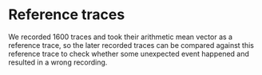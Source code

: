 # Reference traces

We recorded 1600 traces and took their arithmetic mean vector as a reference trace, so the later recorded traces can be compared against this reference trace to check whether some unexpected event happened and resulted in a wrong recording.  
<!--
1. inter_gen/
  To generate the data interacting with the device (including the keys, nonces, plaintexts, and the corresponding ciphers and tags) for recording traces.
<p>We first provide the Python code that generated all the input data (keys, nonces, plaintexts) for the recording and pre-calculated the corresponding output data (ciphertexts and tags) in the following ZIP file:</p>

<ul>
<li><a href="U-Os/0001_reference/inter_gen_RE.zip">inter_gen_RE.zip (updated 2024-04-15)</a>
</li>
</ul>

<p>The raw traces were recorded and stored in 10 ZIP files via the following link:</p>

<ul>
<li><a href="U-Os/index.html#RE">Raw traces for the reference set</a>
</li>
</ul>

<p>We used the code in the following ZIP file to generate the reference trace (<a href="U-Os/0001_reference/ref_trace.npy">ref_trace.npy (updated 2024-05-01)</a>):</p>

<ul>
<li><a href="U-Os/0001_reference/preproc_RE.zip">preproc_RE.zip (updated 2024-05-01)</a>
</li>
</ul>



2. preproc/
  a. to copy and compress the recorded traces from the oscilloscope
  b. to find the refrence trace (ref_trace.npy)
  c. some statistic data

3. Raw/
  all the compressed data (zip files) are stored here

Please find the readme.txt files in the sub-directories to check more details.
-->
